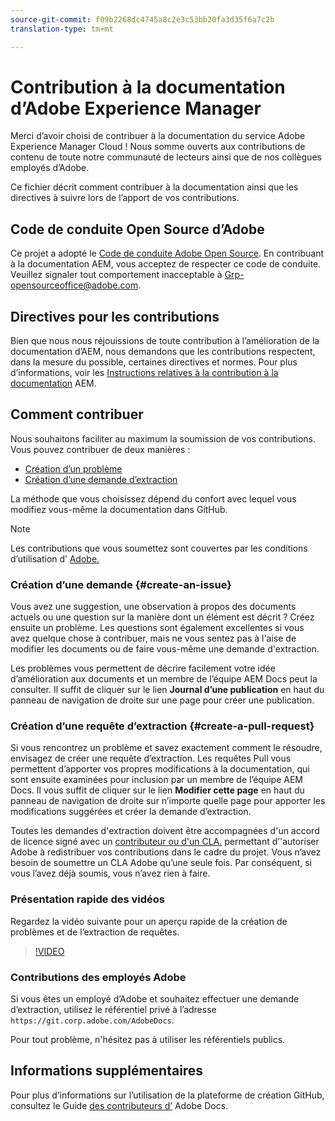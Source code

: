 ```yaml
---
source-git-commit: f09b2268dc4745a8c2e3c53bb20fa3d35f6a7c2b
translation-type: tm+mt

---
```

# Contribution à la documentation d’Adobe Experience Manager

Merci d’avoir choisi de contribuer à la documentation du service Adobe Experience Manager Cloud ! Nous somme ouverts aux contributions de contenu de toute notre communauté de lecteurs ainsi que de nos collègues employés d’Adobe.

Ce fichier décrit comment contribuer à la documentation ainsi que les directives à suivre lors de l’apport de vos contributions.

## Code de conduite Open Source d’Adobe

Ce projet a adopté le [Code de conduite Adobe Open Source](code-of-conduct.md). En contribuant à la documentation AEM, vous acceptez de respecter ce code de conduite. Veuillez signaler tout comportement inacceptable à
[Grp-opensourceoffice@adobe.com](mailto:Grp-opensourceoffice@adobe.com).

## Directives pour les contributions

Bien que nous nous réjouissions de toute contribution à l’amélioration de la documentation d’AEM, nous demandons que les contributions respectent, dans la mesure du possible, certaines directives et normes. Pour plus d’informations, voir les [Instructions relatives à la contribution à la documentation](guidelines.md) AEM.

## Comment contribuer

Nous souhaitons faciliter au maximum la soumission de vos contributions. Vous pouvez contribuer de deux manières :

* [Création d’un problème](#create-an-issue)
* [Création d’une demande d’extraction](#create-a-pull-request)

La méthode que vous choisissez dépend du confort avec lequel vous modifiez vous-même la documentation dans GitHub.

>[!NOTE]
>
>Les contributions que vous soumettez sont couvertes par les conditions d’utilisation d’ [Adobe.](https://www.adobe.com/legal/terms.html)

### Création d’une demande {#create-an-issue}

Vous avez une suggestion, une observation à propos des documents actuels ou une question sur la manière dont un élément est décrit ? Créez ensuite un problème. Les questions sont également excellentes si vous avez quelque chose à contribuer, mais ne vous sentez pas à l&#39;aise de modifier les documents ou de faire vous-même une demande d&#39;extraction.

Les problèmes vous permettent de décrire facilement votre idée d’amélioration aux documents et un membre de l’équipe AEM Docs peut la consulter. Il suffit de cliquer sur le lien **Journal d’une publication** en haut du panneau de navigation de droite sur une page pour créer une publication.

### Création d’une requête d’extraction {#create-a-pull-request}

Si vous rencontrez un problème et savez exactement comment le résoudre, envisagez de créer une requête d’extraction. Les requêtes Pull vous permettent d’apporter vos propres modifications à la documentation, qui sont ensuite examinées pour inclusion par un membre de l’équipe AEM Docs. Il vous suffit de cliquer sur le lien **Modifier cette page** en haut du panneau de navigation de droite sur n’importe quelle page pour apporter les modifications suggérées et créer la demande d’extraction.

Toutes les demandes d&#39;extraction doivent être accompagnées d&#39;un accord de licence signé avec un [contributeur ou d&#39;un CLA.](https://opensource.adobe.com/cla.html)  permettant d’&#39;autoriser Adobe à redistribuer vos contributions
dans le cadre du projet. Vous n’avez besoin de soumettre un CLA Adobe qu’une seule fois. Par conséquent, si vous l’avez déjà soumis, vous n’avez rien à faire.

### Présentation rapide des vidéos

Regardez la vidéo suivante pour un aperçu rapide de la création de problèmes et de l’extraction de requêtes.

>[!VIDEO](https://video.tv.adobe.com/v/27069)

### Contributions des employés Adobe

Si vous êtes un employé d’Adobe et souhaitez effectuer une demande d’extraction, utilisez le référentiel privé à l’adresse `https://git.corp.adobe.com/AdobeDocs`.

Pour tout problème, n&#39;hésitez pas à utiliser les référentiels publics.

## Informations supplémentaires

Pour plus d’informations sur l’utilisation de la plateforme de création GitHub, consultez le Guide [des contributeurs d’](https://docs.adobe.com/help/en/contributor/contributor-guide/introduction.html) Adobe Docs.